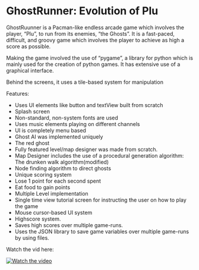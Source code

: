 # GhostRunner: Evolution of Plu


GhostRuunner is a Pacman-like endless arcade game which involves the player, “Plu”, to run from its enemies, “the Ghosts”. It is a fast-paced, difficult, and groovy game which involves the player to achieve as high a score as possible.

Making the game involved the use of “pygame”, a library for python which is mainly used for the creation of python games. It has extensive use of a graphical interface.

Behind the screens, it uses a tile-based system for manipulation

Features:
	
- Uses UI elements like button and textView built from scratch
- Splash screen
- Non-standard, non-system fonts are used
- Uses music elements playing on different channels
- UI is completely menu based
- Ghost AI was implemented uniquely
- The red ghost 
- Fully featured level/map designer was made from scratch.
- Map Designer includes the use of a procedural generation algorithm: The drunken walk algorithm(modified)
- Node finding algorithm to direct ghosts
- Unique scoring system
- Lose 1 point for each second spent 
- Eat food to gain points
- Multiple Level implementation
- Single time view tutorial screen for instructing the user on how to play the game
- Mouse cursor-based UI system
- Highscore system.
- Saves high scores over multiple game-runs.
- Uses the JSON library to save game variables over multiple game-runs by using files.

Watch the vid here: 

[![Watch the video](http://i3.ytimg.com/vi/XRkFX9Xi2_Y/hqdefault.jpg)](https://www.youtube.com/watch?v=XRkFX9Xi2_Y)

